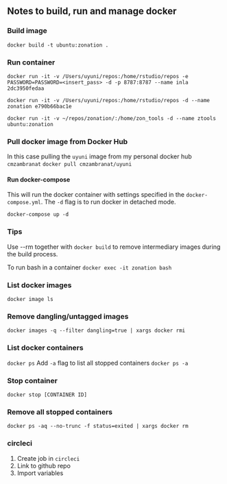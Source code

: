 ## Notes to build, run and manage docker

### Build image
`docker build -t ubuntu:zonation .`

### Run container
`docker run -it -v /Users/uyuni/repos:/home/rstudio/repos -e PASSWORD=PASSWORD=<insert_pass> -d -p 8787:8787 --name inla 2dc3950fedaa`

`docker run -it -v /Users/uyuni/repos:/home/rstudio/repos -d --name zonation e790b66bac1e`

`docker run -it -v ~/repos/zonation/:/home/zon_tools -d --name ztools ubuntu:zonation`

### Pull docker image from Docker Hub
In this case pulling the `uyuni` image from my personal docker hub `cmzambranat`
`docker pull cmzambranat/uyuni`

#### Run docker-compose
This will run the docker container with settings specified in the `docker-compose.yml`. The `-d` flag is to run docker in detached mode.

`docker-compose up -d`

### Tips
Use --rm together with `docker build` to remove intermediary images during the build process.

To run bash in a container
`docker exec -it zonation bash`

### List docker images
`docker image ls`

### Remove dangling/untagged images
`docker images -q --filter dangling=true | xargs docker rmi`

### List docker containers
`docker ps`
Add `-a` flag to list all stopped containers
`docker ps -a`

### Stop container
`docker stop [CONTAINER ID]`

### Remove all stopped containers
`docker ps -aq --no-trunc -f status=exited | xargs docker rm`

### circleci

1. Create job in `circleci`
2. Link to github repo
3. Import variables



